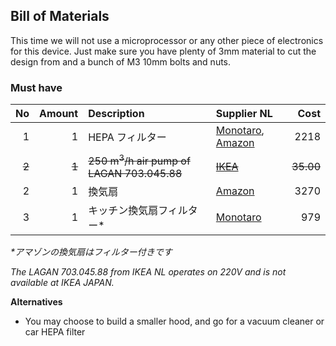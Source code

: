 ## Bill of Materials

This time we will not use a microprocessor or any other piece of electronics for this device. Just make sure you have plenty of 3mm material to cut the design from and a bunch of M3 10mm bolts and nuts.

### Must have

|No|Amount|Description|Supplier NL|Cost|
| ------------: | ------------: | :------------ | :------------ | ------------: |
|1|1|HEPA フィルター|[Monotaro](https://www.monotaro.com/g/01297834/?t.q=HEPA), [Amazon](http://amzn.asia/gM4HdWP)|2218|
|~~2~~|~~1~~|~~250 m<sup>3</sup>/h air pump of LAGAN 703.045.88~~|~~[IKEA](http://www.ikea.com/nl/nl/catalog/products/70304588/)~~|~~35.00~~|
|2|1|換気扇|[Amazon](http://amzn.asia/2ApLOvw)|3270|
|3|1|キッチン換気扇フィルター*|[Monotaro](https://www.monotaro.com/g/00183987/)|979|

_*アマゾンの換気扇はフィルター付きです_

_The LAGAN 703.045.88 from IKEA NL operates on 220V and is not available at IKEA JAPAN._

**Alternatives**

* You may choose to build a smaller hood, and go for a vacuum cleaner or car HEPA filter
